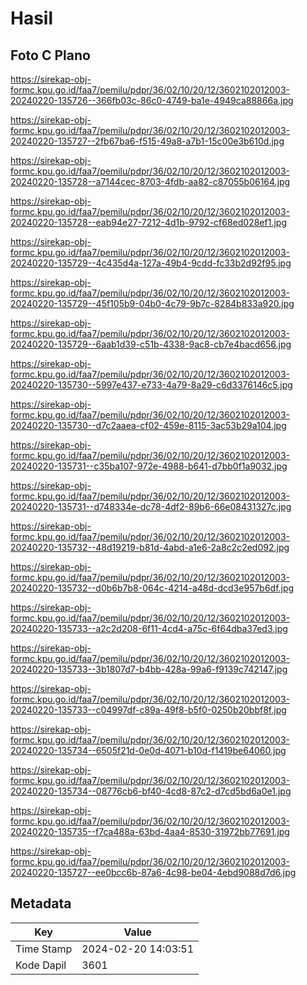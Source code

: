 # Hasil

## Foto C Plano

https://sirekap-obj-formc.kpu.go.id/faa7/pemilu/pdpr/36/02/10/20/12/3602102012003-20240220-135726--366fb03c-86c0-4749-ba1e-4949ca88866a.jpg

https://sirekap-obj-formc.kpu.go.id/faa7/pemilu/pdpr/36/02/10/20/12/3602102012003-20240220-135727--2fb67ba6-f515-49a8-a7b1-15c00e3b610d.jpg

https://sirekap-obj-formc.kpu.go.id/faa7/pemilu/pdpr/36/02/10/20/12/3602102012003-20240220-135728--a7144cec-8703-4fdb-aa82-c87055b06164.jpg

https://sirekap-obj-formc.kpu.go.id/faa7/pemilu/pdpr/36/02/10/20/12/3602102012003-20240220-135728--eab94e27-7212-4d1b-9792-cf68ed028ef1.jpg

https://sirekap-obj-formc.kpu.go.id/faa7/pemilu/pdpr/36/02/10/20/12/3602102012003-20240220-135729--4c435d4a-127a-49b4-9cdd-fc33b2d92f95.jpg

https://sirekap-obj-formc.kpu.go.id/faa7/pemilu/pdpr/36/02/10/20/12/3602102012003-20240220-135729--45f105b9-04b0-4c79-9b7c-8284b833a920.jpg

https://sirekap-obj-formc.kpu.go.id/faa7/pemilu/pdpr/36/02/10/20/12/3602102012003-20240220-135729--6aab1d39-c51b-4338-9ac8-cb7e4bacd656.jpg

https://sirekap-obj-formc.kpu.go.id/faa7/pemilu/pdpr/36/02/10/20/12/3602102012003-20240220-135730--5997e437-e733-4a79-8a29-c6d3376146c5.jpg

https://sirekap-obj-formc.kpu.go.id/faa7/pemilu/pdpr/36/02/10/20/12/3602102012003-20240220-135730--d7c2aaea-cf02-459e-8115-3ac53b29a104.jpg

https://sirekap-obj-formc.kpu.go.id/faa7/pemilu/pdpr/36/02/10/20/12/3602102012003-20240220-135731--c35ba107-972e-4988-b641-d7bb0f1a9032.jpg

https://sirekap-obj-formc.kpu.go.id/faa7/pemilu/pdpr/36/02/10/20/12/3602102012003-20240220-135731--d748334e-dc78-4df2-89b6-66e08431327c.jpg

https://sirekap-obj-formc.kpu.go.id/faa7/pemilu/pdpr/36/02/10/20/12/3602102012003-20240220-135732--48d19219-b81d-4abd-a1e6-2a8c2c2ed092.jpg

https://sirekap-obj-formc.kpu.go.id/faa7/pemilu/pdpr/36/02/10/20/12/3602102012003-20240220-135732--d0b6b7b8-064c-4214-a48d-dcd3e957b6df.jpg

https://sirekap-obj-formc.kpu.go.id/faa7/pemilu/pdpr/36/02/10/20/12/3602102012003-20240220-135733--a2c2d208-6f11-4cd4-a75c-6f64dba37ed3.jpg

https://sirekap-obj-formc.kpu.go.id/faa7/pemilu/pdpr/36/02/10/20/12/3602102012003-20240220-135733--3b1807d7-b4bb-428a-99a6-f9139c742147.jpg

https://sirekap-obj-formc.kpu.go.id/faa7/pemilu/pdpr/36/02/10/20/12/3602102012003-20240220-135733--c04997df-c89a-49f8-b5f0-0250b20bbf8f.jpg

https://sirekap-obj-formc.kpu.go.id/faa7/pemilu/pdpr/36/02/10/20/12/3602102012003-20240220-135734--6505f21d-0e0d-4071-b10d-f1419be64060.jpg

https://sirekap-obj-formc.kpu.go.id/faa7/pemilu/pdpr/36/02/10/20/12/3602102012003-20240220-135734--08776cb6-bf40-4cd8-87c2-d7cd5bd6a0e1.jpg

https://sirekap-obj-formc.kpu.go.id/faa7/pemilu/pdpr/36/02/10/20/12/3602102012003-20240220-135735--f7ca488a-63bd-4aa4-8530-31972bb77691.jpg

https://sirekap-obj-formc.kpu.go.id/faa7/pemilu/pdpr/36/02/10/20/12/3602102012003-20240220-135727--ee0bcc6b-87a6-4c98-be04-4ebd9088d7d6.jpg


## Metadata

| Key        | Value               |
| ---------- | ------------------- |
| Time Stamp | 2024-02-20 14:03:51 |
| Kode Dapil | 3601                |



